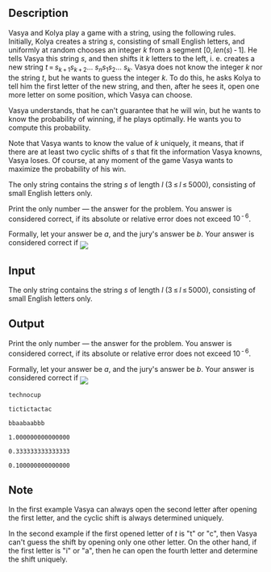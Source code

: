 ## Description

<div><p>Vasya and Kolya play a game with a string, using the following rules. Initially, Kolya creates a string <span class="tex-span"><i>s</i></span>, consisting of small English letters, and uniformly at random chooses an integer <span class="tex-span"><i>k</i></span> from a segment <span class="tex-span">[0, <i>len</i>(<i>s</i>) - 1]</span>. He tells Vasya this string <span class="tex-span"><i>s</i></span>, and then shifts it <span class="tex-span"><i>k</i></span> letters to the left, i.&nbsp;e. creates a new string <span class="tex-span"><i>t</i> = <i>s</i><sub class="lower-index"><i>k</i> + 1</sub><i>s</i><sub class="lower-index"><i>k</i> + 2</sub>... <i>s</i><sub class="lower-index"><i>n</i></sub><i>s</i><sub class="lower-index">1</sub><i>s</i><sub class="lower-index">2</sub>... <i>s</i><sub class="lower-index"><i>k</i></sub></span>. Vasya does not know the integer <span class="tex-span"><i>k</i></span> nor the string <span class="tex-span"><i>t</i></span>, but he wants to guess the integer <span class="tex-span"><i>k</i></span>. To do this, he asks Kolya to tell him the first letter of the new string, and then, after he sees it, open one more letter on some position, which Vasya can choose.</p><p>Vasya understands, that he can't guarantee that he will win, but he wants to know the probability of winning, if he plays optimally. He wants you to compute this probability. </p><p>Note that Vasya wants to know the value of <span class="tex-span"><i>k</i></span> uniquely, it means, that if there are at least two cyclic shifts of <span class="tex-span"><i>s</i></span> that fit the information Vasya knowns, Vasya loses. Of course, at any moment of the game Vasya wants to maximize the probability of his win.</p></div><div class="input-specification"><p>The only string contains the string <span class="tex-span"><i>s</i></span> of length <span class="tex-span"><i>l</i></span> <span class="tex-span">(3 ≤ <i>l</i> ≤ 5000)</span>, consisting of small English letters only.</p></div><div class="output-specification"><p>Print the only number&nbsp;— the answer for the problem. You answer is considered correct, if its absolute or relative error does not exceed <span class="tex-span">10<sup class="upper-index"> - 6</sup></span>.</p><p>Formally, let your answer be <span class="tex-span"><i>a</i></span>, and the jury's answer be <span class="tex-span"><i>b</i></span>. Your answer is considered correct if <img align="middle" class="tex-formula" src="file://BgQ0iXgx.png" style="max-width: 100.0%;max-height: 100.0%;"></p></div>

## Input

<p>The only string contains the string <span class="tex-span"><i>s</i></span> of length <span class="tex-span"><i>l</i></span> <span class="tex-span">(3 ≤ <i>l</i> ≤ 5000)</span>, consisting of small English letters only.</p>

## Output

<p>Print the only number&nbsp;— the answer for the problem. You answer is considered correct, if its absolute or relative error does not exceed <span class="tex-span">10<sup class="upper-index"> - 6</sup></span>.</p><p>Formally, let your answer be <span class="tex-span"><i>a</i></span>, and the jury's answer be <span class="tex-span"><i>b</i></span>. Your answer is considered correct if <img align="middle" class="tex-formula" src="file://BgQ0iXgx.png" style="max-width: 100.0%;max-height: 100.0%;"></p>





```input1
technocup

```




```input2
tictictactac

```




```input3
bbaabaabbb

```




```output1
1.000000000000000

```




```output2
0.333333333333333

```




```output3
0.100000000000000

```



## Note

<p>In the first example Vasya can always open the second letter after opening the first letter, and the cyclic shift is always determined uniquely.</p><p>In the second example if the first opened letter of <span class="tex-span"><i>t</i></span> is "<span class="tex-font-style-tt">t</span>" or "<span class="tex-font-style-tt">c</span>", then Vasya can't guess the shift by opening only one other letter. On the other hand, if the first letter is "<span class="tex-font-style-tt">i</span>" or "<span class="tex-font-style-tt">a</span>", then he can open the fourth letter and determine the shift uniquely.</p>
